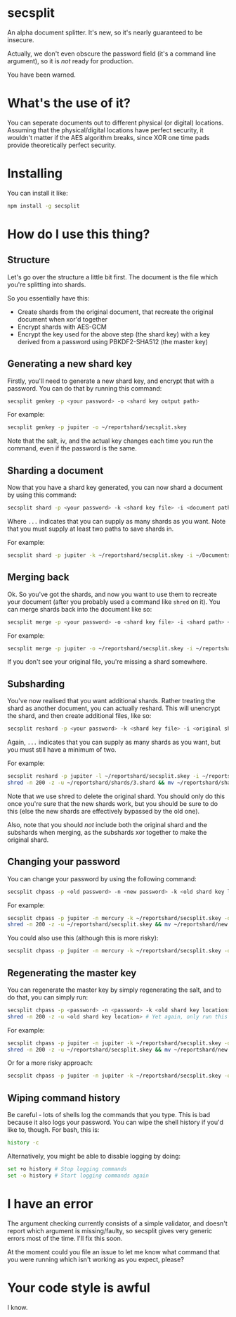 # secsplit
An alpha document splitter. It's new, so it's nearly guaranteed to be insecure.

Actually, we don't even obscure the password field (it's a command line argument), so it is *not* ready for production.

You have been warned.


# What's the use of it?

You can seperate documents out to different physical (or digital) locations. Assuming that the physical/digital locations have perfect security, it wouldn't matter if the AES algorithm breaks, since XOR one time pads provide theoretically perfect security.

# Installing

You can install it like:
```bash
npm install -g secsplit
```

# How do I use this thing?

## Structure

Let's go over the structure a little bit first. The document is the file which you're splitting into shards.

So you essentially have this:

* Create shards from the original document, that recreate the original document when xor'd together
* Encrypt shards with AES-GCM
* Encrypt the key used for the above step (the shard key) with a key derived from a password using PBKDF2-SHA512 (the master key)


## Generating a new shard key  

Firstly, you'll need to generate a new shard key, and encrypt that with a password. You can do that by running this command:
```bash
secsplit genkey -p <your password> -o <shard key output path>
```

For example:
```bash
secsplit genkey -p jupiter -o ~/reportshard/secsplit.skey
```

Note that the salt, iv, and the actual key changes each time you run the command, even if the password is the same.


## Sharding a document

Now that you have a shard key generated, you can now shard a document by using this command:
```bash
secsplit shard -p <your password> -k <shard key file> -i <document path> -o <shard path> <shard path> ...
```
Where `...` indicates that you can supply as many shards as you want. Note that you must supply at least two paths to save shards in.

For example:
```bash
secsplit shard -p jupiter -k ~/reportshard/secsplit.skey -i ~/Documents/report.pdf -o ~/reportshard/shards/1.shard ~/reportshard/shards/2.shard ~/reportshard/shards/3.shard
```


## Merging back

Ok. So you've got the shards, and now you want to use them to recreate your document (after you probably used a command like `shred` on it). You can merge shards back into the document like so:
```bash
secsplit merge -p <your password> -o <shard key file> -i <shard path> <shard path> ... -o <merge output path>
```

For example:
```bash
secsplit merge -p jupiter -o ~/reportshard/secsplit.skey -i ~/reportshard/shards/1.shard ~/reportshard/shards/2.shard ~/reportshard/shards/3.shard -o ~/Documents/merged-report.pdf
```

If you don't see your original file, you're missing a shard somewhere.


## Subsharding

You've now realised that you want additional shards. Rather treating the shard as another document, you can actually reshard. This will unencrypt the shard, and then create additional files, like so:
```bash
secsplit reshard -p <your password> -k <shard key file> -i <original shard> -o <subshard path> <subshard path> ...
```
Again, `...` indicates that you can supply as many shards as you want, but you must still have a minimum of two.

For example:
```bash
secsplit reshard -p jupiter -l ~/reportshard/secsplit.skey -i ~/reportshard/shards/3.shard -o ~/reportshard/shards/3sub1.shard ~/reportshard/shards/3sub2.shard
shred -n 200 -z -u ~/reportshard/shards/3.shard && mv ~/reportshard/shards/3sub1.shard ~/reportshard/shards/3.shard && mv ~/reportshard/shards/3sub2.shard ~/reportshard/shards/4.shard # SEE NOTES BELOW BEFORE RUNNING THIS LINE
```
Note that we use shred to delete the original shard. You should only do this once you're sure that the new shards work, but you should be sure to do this (else the new shards are effectively bypassed by the old one).

Also, note that you should *not* include both the original shard and the subshards when merging, as the subshards xor together to make the original shard.


## Changing your password

You can change your password by using the following command:
```bash
secsplit chpass -p <old password> -n <new password> -k <old shard key location> -o <new shard key location>
```

For example:
```bash
secsplit chpass -p jupiter -n mercury -k ~/reportshard/secsplit.skey -o ~/reportshard/new.skey
shred -n 200 -z -u ~/reportshard/secsplit.skey && mv ~/reportshard/new.skey ~/reportshard/secsplit.skey # Again, run this only once you're sure that the above has worked
```

You could also use this (although this is more risky):
```bash
secsplit chpass -p jupiter -n mercury -k ~/reportshard/secsplit.skey -o ~/reportshard/secsplit.skey
```

## Regenerating the master key

You can regenerate the master key by simply regenerating the salt, and to do that, you can simply run:
```bash
secsplit chpass -p <password> -n <password> -k <old shard key location> -o <new shard key location>
shred -n 200 -z -u <old shard key location> # Yet again, only run this once you know the above has worked
```

For example:
```bash
secsplit chpass -p jupiter -n jupiter -k ~/reportshard/secsplit.skey -o ~/reportshard/new.skey
shred -n 200 -z -u ~/reportshard/secsplit.skey && mv ~/reportshard/new.skey ~/reportshard/secsplit.skey
```

Or for a more risky approach:
```bash
secsplit chpass -p jupiter -n jupiter -k ~/reportshard/secsplit.skey -o ~/reportshard/secsplit.skey
```

## Wiping command history

Be careful - lots of shells log the commands that you type. This is bad because it also logs your password. You can wipe the shell history if you'd like to, though. For bash, this is:
```bash
history -c
```

Alternatively, you might be able to disable logging by doing:
```bash
set +o history # Stop logging commands
set -o history # Start logging commands again
```
# I have an error

The argument checking currently consists of a simple validator, and doesn't report which argument is missing/faulty, so secsplit gives very generic errors most of the time. I'll fix this soon.

At the moment could you file an issue to let me know what command that you were running which isn't working as you expect, please?

# Your code style is awful

I know.
